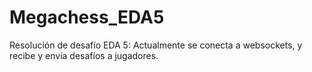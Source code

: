 # Megachess_EDA5
Resolución de desafío EDA 5: 
Actualmente se conecta a websockets, y recibe y envía desafíos a jugadores.
